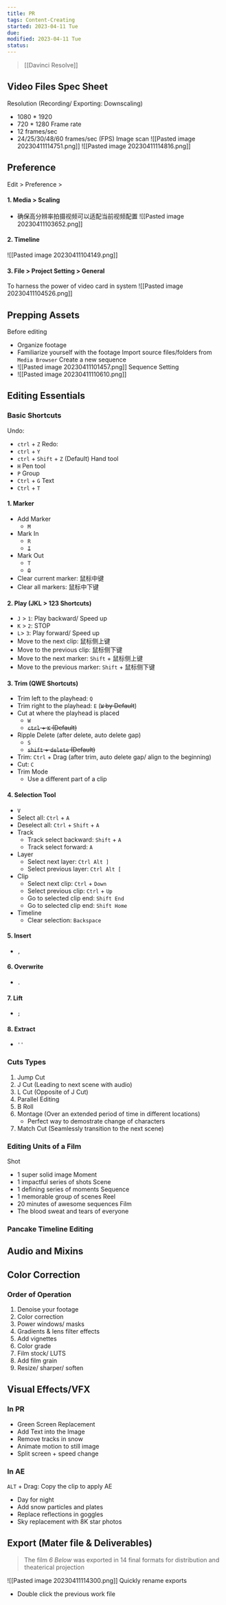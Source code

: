 ```yaml
---
title: PR
tags: Content-Creating   
started: 2023-04-11 Tue
due: 
modified: 2023-04-11 Tue
status: 
---
```

>[[Davinci Resolve]]
## Video Files Spec Sheet
Resolution (Recording/ Exporting: Downscaling)
- 1080 * 1920
- 720 * 1280
Frame rate
- 12 frames/sec
- 24/25/30/48/60 frames/sec (FPS)
Image scan
![[Pasted image 20230411114751.png]]
![[Pasted image 20230411114816.png]]
## Preference
Edit > Preference > 
#### 1. Media > Scaling
- 确保高分辨率拍摄视频可以适配当前视频配置
![[Pasted image 20230411103652.png]]
#### 2. Timeline
![[Pasted image 20230411104149.png]]
#### 3. File > Project Setting > General
To harness the power of video card in system
![[Pasted image 20230411104526.png]]
## Prepping Assets
Before editing
- Organize footage
- Familiarize yourself with the footage
Import source files/folders from `Media Browser`
Create a new sequence
- ![[Pasted image 20230411101457.png]]
Sequence Setting
- ![[Pasted image 20230411110610.png]]
## Editing Essentials
### Basic Shortcuts
Undo: 
- `ctrl` + `Z`
Redo: 
- `ctrl` + `Y`
- `ctrl` + `Shift` + `Z` (Default)
Hand tool
- `H`
Pen tool
- `P`
Group
- `Ctrl` + `G`
Text
- `Ctrl` + `T`
#### 1. Marker 
- Add Marker
	- `M`
- Mark In
	- `R`
	- ~~`I`~~
- Mark Out
	- `T`
	- ~~`O`~~
- Clear current marker: 鼠标中键
- Clear all markers: 鼠标中下键
#### 2. Play (JKL > 123 Shortcuts)
- `J` > `1`: Play backward/ Speed up
- `K` > `2`: STOP
- `L`> `3`: Play forward/ Speed up
- Move to the next clip: 鼠标侧上键
- Move to the previous clip: 鼠标侧下键
- Move to the next marker: `Shift` + 鼠标侧上键
- Move to the previous marker: `Shift` + 鼠标侧下键
#### 3. Trim (QWE Shortcuts)
- Trim left to the playhead: `Q`
- Trim right to the playhead: `E` (~~`W` by Default~~)
- Cut at where the playhead is placed
	- `W`
	- ~~`ctrl` + `K` (Default)~~
- Ripple Delete (after delete, auto delete gap)
	- `S`
	- ~~`shift` + `delete` (Default)~~
- Trim: `Ctrl` + Drag (after trim, auto delete gap/ align to the beginning)
- Cut: `C`
- Trim Mode
	- Use a different part of a clip
#### 4. Selection Tool
- `V`
- Select all: `Ctrl` + `A`
- Deselect all: `Ctrl` + `Shift` + `A`
- Track
	- Track select backward: `Shift` + `A`
	- Track select forward: `A`
- Layer
	- Select next layer: `Ctrl Alt ]`
	- Select previous layer: `Ctrl Alt [`
- Clip
	- Select next clip: `Ctrl` + `Down`
	- Select previous clip: `Ctrl` + `Up`
	- Go to selected clip end: `Shift End`
	- Go to selected clip end: `Shift Home`
- Timeline
	- Clear selection: `Backspace`
#### 5. Insert
- `,`
#### 6. Overwrite
- `.`
#### 7. Lift
- `;`
#### 8. Extract
- `''`
### Cuts Types
1. Jump Cut
2. J Cut (Leading to next scene with audio)
3. L Cut (Opposite of J Cut)
4. Parallel Editing
5. B Roll
6. Montage (Over an extended period of time in different locations) 
	- Perfect way to demostrate change of characters
7. Match Cut (Seamlessly transition to the next scene)
### Editing Units of a Film
Shot
- 1 super solid image
Moment
- 1 impactful series of shots
Scene
- 1 defining series of moments
Sequence
- 1 memorable group of scenes
Reel
- 20 minutes of awesome sequences
Film
- The blood sweat and tears of everyone
### Pancake Timeline Editing
## Audio and Mixins
## Color Correction
### Order of Operation
1. Denoise your footage
2. Color correction
3. Power windows/ masks
4. Gradients & lens filter effects
5. Add vignettes
6. Color grade
7. Film stock/ LUTS
8. Add film grain
9. Resize/ sharper/ soften
## Visual Effects/VFX
### In PR
- Green Screen Replacement
- Add Text into the Image
- Remove tracks in snow
- Animate motion to still image
- Split screen + speed change
### In AE
`ALT` + Drag: Copy the clip to apply AE
- Day for night
- Add snow particles and plates
- Replace reflections in goggles
- Sky replacement with 8K star photos
## Export (Mater file & Deliverables)
>The film *6 Below* was exported in 14 final formats for distribution and theaterical projection

![[Pasted image 20230411114300.png]]
Quickly rename exports
- Double click the previous work file




